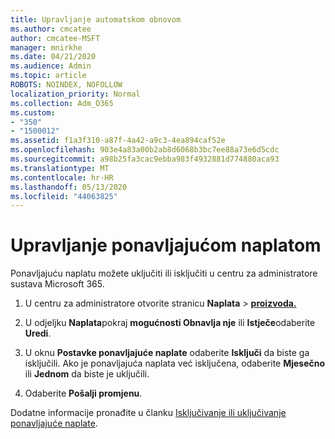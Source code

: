 ```yaml
---
title: Upravljanje automatskom obnovom
ms.author: cmcatee
author: cmcatee-MSFT
manager: mnirkhe
ms.date: 04/21/2020
ms.audience: Admin
ms.topic: article
ROBOTS: NOINDEX, NOFOLLOW
localization_priority: Normal
ms.collection: Adm_O365
ms.custom:
- "350"
- "1500012"
ms.assetid: f1a3f310-a87f-4a42-a9c3-4ea894caf52e
ms.openlocfilehash: 903e4a83a00b2ab8d6068b3bc7ee88a73e6d5cdc
ms.sourcegitcommit: a98b25fa3cac9ebba983f4932881d774880aca93
ms.translationtype: MT
ms.contentlocale: hr-HR
ms.lasthandoff: 05/13/2020
ms.locfileid: "44063825"
---
```

# <a name="manage-recurring-billing"></a>Upravljanje ponavljajućom naplatom

Ponavljajuću naplatu možete uključiti ili isključiti u centru za administratore sustava Microsoft 365.
  
1. U centru za administratore otvorite stranicu **Naplata** \> **[proizvoda.](https://go.microsoft.com/fwlink/p/?linkid=842054)**

2. U odjeljku **Naplata**pokraj **mogućnosti Obnavlja nje** ili **Istječe**odaberite **Uredi**.

3. U oknu **Postavke ponavljajuće naplate** odaberite **Isključi** da biste ga isključili. Ako je ponavljajuća naplata već isključena, odaberite **Mjesečno** ili **Jednom** da biste je uključili.

4. Odaberite **Pošalji promjenu**.

Dodatne informacije pronađite u članku [Isključivanje ili uključivanje ponavljajuće naplate](https://docs.microsoft.com/microsoft-365/commerce/subscriptions/renew-your-subscription#turn-recurring-billing-off-or-on).